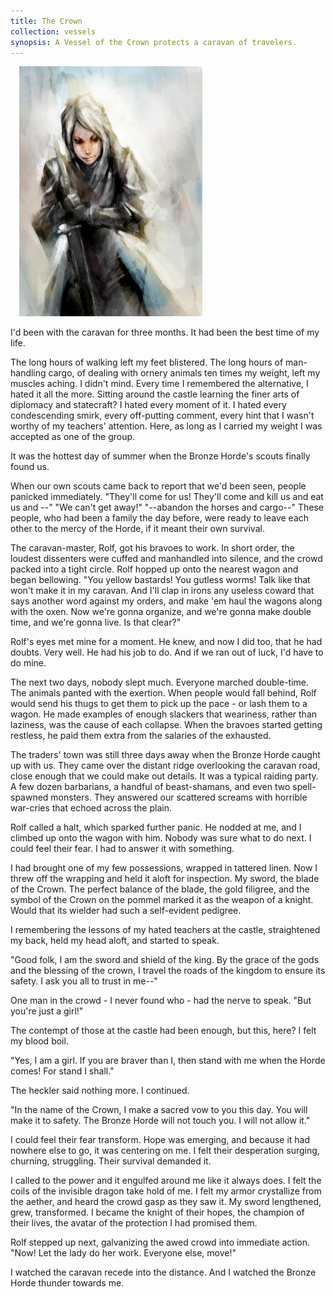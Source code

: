 ```yaml
---
title: The Crown
collection: vessels
synopsis: A Vessel of the Crown protects a caravan of travelers.
---
```


<img src="/assets/art/lady_knight_by_ogitaka-d7o1nzy.jpg" alt="Lady Knight by Ogitaka" title="Lady Knight by Ogitaka" class="hide-from-small pull-right" width="293" height="400" style="margin-left: 1em;" />

I'd been with the caravan for three months. It had been the best time of my life.

The long hours of walking left my feet blistered.
The long hours of man-handling cargo, of dealing with ornery animals ten times my weight, left my muscles aching.
I didn't mind.
Every time I remembered the alternative, I hated it all the more.
Sitting around the castle learning the finer arts of diplomacy and statecraft? I hated every moment of it.
I hated every condescending smirk, every off-putting comment, every hint that I wasn't worthy of my teachers' attention.
Here, as long as I carried my weight I was accepted as one of the group.

It was the hottest day of summer when the Bronze Horde's scouts finally found us.

When our own scouts came back to report that we'd been seen, people panicked immediately.
"They'll come for us! They'll come and kill us and eat us and --" "We can't get away!"
"--abandon the horses and cargo--" These people, who had been a family the day before,
were ready to leave each other to the mercy of the Horde, if it meant their own survival.

The caravan-master, Rolf, got his bravoes to work.
In short order, the loudest dissenters were cuffed and manhandled into silence, and the crowd packed into a tight circle.
Rolf hopped up onto the nearest wagon and began bellowing.
"You yellow bastards! You gutless worms! Talk like that won't make it in my caravan.
And I'll clap in irons any useless coward that says another word against my orders, and make 'em haul the wagons along with the oxen.
Now we're gonna organize, and we're gonna make double time, and we're gonna live.
Is that clear?"

Rolf's eyes met mine for a moment. He knew, and now I did too, that he had doubts.
Very well. He had his job to do. And if we ran out of luck, I'd have to do mine.

The next two days, nobody slept much. Everyone marched double-time.
The animals panted with the exertion. When people would fall behind, Rolf would
send his thugs to get them to pick up the pace - or lash them to a wagon.
He made examples of enough slackers that weariness, rather than laziness, was the cause of each collapse.
When the bravoes started getting restless, he paid them extra from the salaries of the exhausted.

The traders' town was still three days away when the Bronze Horde caught up with us.
They came over the distant ridge overlooking the caravan road, close enough that we could make out details.
It was a typical raiding party. A few dozen barbarians, a handful of beast-shamans, and even two
spell-spawned monsters. They answered our scattered screams with horrible war-cries that echoed across the plain.

Rolf called a halt, which sparked further panic. He nodded at me, and I climbed up onto the wagon with him.
Nobody was sure what to do next. I could feel their fear. I had to answer it with something.

I had brought one of my few possessions, wrapped in tattered linen. Now I threw off the wrapping and
held it aloft for inspection. My sword, the blade of the Crown. The perfect balance of the blade,
the gold filigree, and the symbol of the Crown on the pommel marked it as the weapon of a knight.
Would that its wielder had such a self-evident pedigree.

I remembering the lessons of my hated teachers at the castle, straightened my back, held my head aloft,
and started to speak.

"Good folk, I am the sword and shield of the king.
By the grace of the gods and the blessing of the crown,
I travel the roads of the kingdom to ensure its safety.
I ask you all to trust in me--"

One man in the crowd - I never found who - had the nerve to speak. "But you're just a girl!"

The contempt of those at the castle had been enough, but this, here? I felt my blood boil.

"Yes, I am a girl. If you are braver than I, then stand with me when the Horde comes! For stand I shall."

The heckler said nothing more. I continued.

"In the name of the Crown, I make a sacred vow to you this day.
You will make it to safety.
The Bronze Horde will not touch you. I will not allow it."

I could feel their fear transform. Hope was emerging, and because it had nowhere else
to go, it was centering on me. I felt their desperation surging, churning, struggling.
Their survival demanded it.

I called to the power and it engulfed around me like it always does. I felt the coils of
the invisible dragon take hold of me. I felt my armor crystallize from the aether, and
heard the crowd gasp as they saw it. My sword lengthened, grew, transformed.
I became the knight of their hopes, the champion of their lives, the avatar of the protection
I had promised them.

Rolf stepped up next, galvanizing the awed crowd into immediate action.
"Now! Let the lady do her work. Everyone else, move!"

I watched the caravan recede into the distance. And I watched the Bronze Horde thunder towards me.
